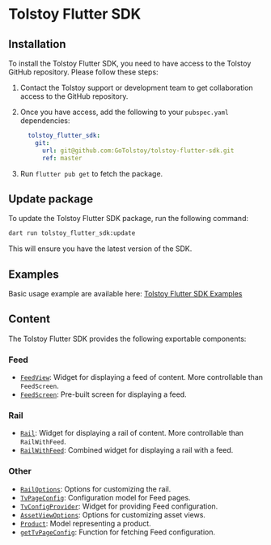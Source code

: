 # Tolstoy Flutter SDK

## Installation

To install the Tolstoy Flutter SDK, you need to have access to the Tolstoy GitHub repository. Please follow these steps:

1. Contact the Tolstoy support or development team to get collaboration access to the GitHub repository.

2. Once you have access, add the following to your `pubspec.yaml` dependencies:

    ```yaml
      tolstoy_flutter_sdk:
        git:
          url: git@github.com:GoTolstoy/tolstoy-flutter-sdk.git
          ref: master
    ```

3. Run `flutter pub get` to fetch the package.

## Update package

To update the Tolstoy Flutter SDK package, run the following command:

```bash
dart run tolstoy_flutter_sdk:update
```

This will ensure you have the latest version of the SDK.

## Examples

Basic usage example are available here: [Tolstoy Flutter SDK Examples](https://github.com/GoTolstoy/tolstoy-flutter-sdk/tree/master/examples)

## Content

The Tolstoy Flutter SDK provides the following exportable components:

### Feed

- [`FeedView`](https://github.com/GoTolstoy/tolstoy-flutter-sdk/blob/master/lib/modules/feed/widgets/feed_view.dart): Widget for displaying a feed of content. More controllable than `FeedScreen`.
- [`FeedScreen`](https://github.com/GoTolstoy/tolstoy-flutter-sdk/blob/master/lib/modules/feed/screens/feed_screen.dart): Pre-built screen for displaying a feed.

### Rail

- [`Rail`](https://github.com/GoTolstoy/tolstoy-flutter-sdk/blob/master/lib/modules/rail/widgets/rail.dart): Widget for displaying a rail of content. More controllable than `RailWithFeed`.
- [`RailWithFeed`](https://github.com/GoTolstoy/tolstoy-flutter-sdk/blob/master/lib/modules/rail/widgets/rail_with_feed.dart): Combined widget for displaying a rail with a feed.

### Other

- [`RailOptions`](https://github.com/GoTolstoy/tolstoy-flutter-sdk/blob/master/lib/modules/rail/models/rail_options.dart): Options for customizing the rail.
- [`TvPageConfig`](https://github.com/GoTolstoy/tolstoy-flutter-sdk/blob/master/lib/modules/api/models/tv_page_config.dart): Configuration model for Feed pages.
- [`TvConfigProvider`](https://github.com/GoTolstoy/tolstoy-flutter-sdk/blob/master/lib/modules/api/widgets/tv_config_provider.dart): Widget for providing Feed configuration.
- [`AssetViewOptions`](https://github.com/GoTolstoy/tolstoy-flutter-sdk/blob/master/lib/modules/assets/models/asset_view_options.dart): Options for customizing asset views.
- [`Product`](https://github.com/GoTolstoy/tolstoy-flutter-sdk/blob/master/lib/modules/products/models/product.dart): Model representing a product.
- [`getTvPageConfig`](https://github.com/GoTolstoy/tolstoy-flutter-sdk/blob/master/lib/modules/api/services/api.dart): Function for fetching Feed configuration.
